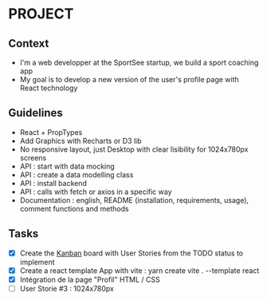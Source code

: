 # PROJECT

## Context

- I'm a web developper at the SportSee startup, we build a sport coaching app
- My goal is to develop a new version of the user's profile page with React technology

## Guidelines

- React + PropTypes
- Add Graphics with Recharts or D3 lib
- No responsive layout, just Desktop with clear lisibility for 1024x780px screens
- API : start with data mocking
- API : create a data modelling class
- API : install backend
- API : calls with fetch or axios in a specific way
- Documentation : english, README (installation, requirements, usage), comment functions and methods

## Tasks

- [x] Create the [Kanban](https://github.com/users/jeromeabel/projects/3) board with User Stories from the TODO status to implement
- [x] Create a react template App with vite : yarn create vite . --template react
- [x] Intégration de la page "Profil" HTML / CSS
- [ ] User Storie #3 : 1024x780px
